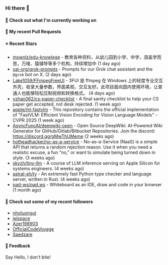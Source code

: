 ### Hi there 👋

#### 👷 Check out what I'm currently working on

#### 🔨 My recent Pull Requests


#### ⭐ Recent Stars

- [mswnlz/edu-knowlege](https://github.com/mswnlz/edu-knowlege) - 教育各种资料，从幼儿园到小学、中学，涵盖学而思，万维、猿辅导等多个机构，持续增加中 (1 day ago)
- [xai-org/grok-prompts](https://github.com/xai-org/grok-prompts) - Prompts for our Grok chat assistant and the `@grok` bot on X. (2 days ago)
- [Lake1059/FFmpegFreeUI](https://github.com/Lake1059/FFmpegFreeUI) - 3FUI 是 ffmpeg 在 Windows 上的轻度专业交互外壳，收录大量参数，界面美观，交互友好。此项目面向国内使用环境，让普通人也能够轻松压制视频和转换格式。 (4 days ago)
- [yzhao062/cs-paper-checklist](https://github.com/yzhao062/cs-paper-checklist) - A final sanity checklist to help your CS paper get accepted, not desk rejected. (1 week ago)
- [apple/ml-fastvlm](https://github.com/apple/ml-fastvlm) - This repository contains the official implementation of &#34;FastVLM: Efficient Vision Encoding for Vision Language Models&#34; - CVPR 2025 (1 week ago)
- [AsyncFuncAI/deepwiki-open](https://github.com/AsyncFuncAI/deepwiki-open) - Open Source DeepWiki: AI-Powered Wiki Generator for GitHub/Gitlab/Bitbucket Repositories. Join the discord: https://discord.gg/gMwThUMeme (2 weeks ago)
- [hotheadhacker/no-as-a-service](https://github.com/hotheadhacker/no-as-a-service) - No-as-a-Service (NaaS) is a simple API that returns a random rejection reason. Use it when you need a realistic excuse, a fun “no,” or want to simulate being turned down in style. (3 weeks ago)
- [skyzh/tiny-llm](https://github.com/skyzh/tiny-llm) - A course of LLM inference serving on Apple Silicon for systems engineers. (4 weeks ago)
- [astral-sh/ty](https://github.com/astral-sh/ty) - An extremely fast Python type checker and language server, written in Rust. (4 weeks ago)
- [pad-ws/pad.ws](https://github.com/pad-ws/pad.ws) - Whiteboard as an IDE, draw and code in your browser (1 month ago)

#### 👯 Check out some of my recent followers

- [nholuongut](https://github.com/nholuongut)
- [jelspace](https://github.com/jelspace)
- [Azer198903](https://github.com/Azer198903)
- [OfficialCodeVoyage](https://github.com/OfficialCodeVoyage)
- [Saedzare](https://github.com/Saedzare)

#### 💬 Feedback

Say Hello, I don't bite!